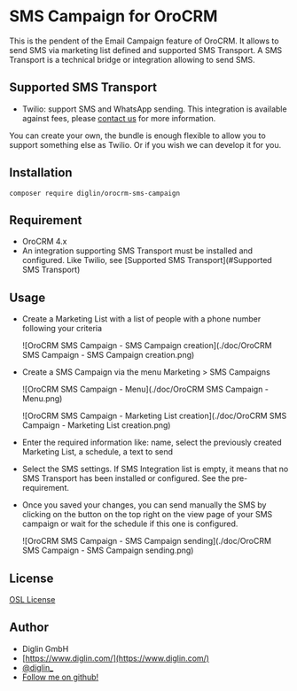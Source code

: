 # SMS Campaign for OroCRM

This is the pendent of the Email Campaign feature of OroCRM. It allows to send SMS via marketing list defined and supported SMS Transport.
A SMS Transport is a technical bridge or integration allowing to send SMS. 

## Supported SMS Transport

- Twilio: support SMS and WhatsApp sending. This integration is available against fees, please [contact us](https://www.diglin.com) for more information.

You can create your own, the bundle is enough flexible to allow you to support something else as Twilio. Or if you wish we can develop it for you.

## Installation

`composer require diglin/orocrm-sms-campaign`

## Requirement

- OroCRM 4.x
- An integration supporting SMS Transport must be installed and configured. Like Twilio, see [Supported SMS Transport](#Supported SMS Transport)

## Usage

- Create a Marketing List with a list of people with a phone number following your criteria

  ![OroCRM SMS Campaign - SMS Campaign creation](./doc/OroCRM SMS Campaign - SMS Campaign creation.png)

- Create a SMS Campaign via the menu Marketing > SMS Campaigns

  ![OroCRM SMS Campaign - Menu](./doc/OroCRM SMS Campaign - Menu.png)

  ![OroCRM SMS Campaign - Marketing List creation](./doc/OroCRM SMS Campaign - Marketing List creation.png)

- Enter the required information like: name, select the previously created Marketing List, a schedule, a text to send

- Select the SMS settings. If SMS Integration list is empty, it means that no SMS Transport has been installed or configured. See the pre-requirement.

- Once you saved your changes, you can send manually the SMS by clicking on the button on the top right on the view page of your SMS campaign or wait for the schedule if this one is configured.

  ![OroCRM SMS Campaign - SMS Campaign sending](./doc/OroCRM SMS Campaign - SMS Campaign sending.png)

## License

[OSL License](LICENSE.txt)

## Author

* Diglin GmbH
* [https://www.diglin.com/](https://www.diglin.com/)
* [@diglin_](https://twitter.com/diglin_)
* [Follow me on github!](https://github.com/diglin)

